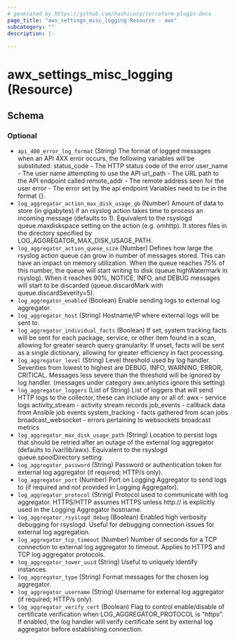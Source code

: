 ```yaml
---
# generated by https://github.com/hashicorp/terraform-plugin-docs
page_title: "awx_settings_misc_logging Resource - awx"
subcategory: ""
description: |-
  
---
```


# awx_settings_misc_logging (Resource)





<!-- schema generated by tfplugindocs -->
## Schema

### Optional

- `api_400_error_log_format` (String) The format of logged messages when an API 4XX error occurs, the following variables will be substituted: 
status_code - The HTTP status code of the error
user_name - The user name attempting to use the API
url_path - The URL path to the API endpoint called
remote_addr - The remote address seen for the user
error - The error set by the api endpoint
Variables need to be in the format {<variable name>}.
- `log_aggregator_action_max_disk_usage_gb` (Number) Amount of data to store (in gigabytes) if an rsyslog action takes time to process an incoming message (defaults to 1). Equivalent to the rsyslogd queue.maxdiskspace setting on the action (e.g. omhttp). It stores files in the directory specified by LOG_AGGREGATOR_MAX_DISK_USAGE_PATH.
- `log_aggregator_action_queue_size` (Number) Defines how large the rsyslog action queue can grow in number of messages stored. This can have an impact on memory utilization. When the queue reaches 75% of this number, the queue will start writing to disk (queue.highWatermark in rsyslog). When it reaches 90%, NOTICE, INFO, and DEBUG messages will start to be discarded (queue.discardMark with queue.discardSeverity=5).
- `log_aggregator_enabled` (Boolean) Enable sending logs to external log aggregator.
- `log_aggregator_host` (String) Hostname/IP where external logs will be sent to.
- `log_aggregator_individual_facts` (Boolean) If set, system tracking facts will be sent for each package, service, or other item found in a scan, allowing for greater search query granularity. If unset, facts will be sent as a single dictionary, allowing for greater efficiency in fact processing.
- `log_aggregator_level` (String) Level threshold used by log handler. Severities from lowest to highest are DEBUG, INFO, WARNING, ERROR, CRITICAL. Messages less severe than the threshold will be ignored by log handler. (messages under category awx.anlytics ignore this setting)
- `log_aggregator_loggers` (List of String) List of loggers that will send HTTP logs to the collector, these can include any or all of: 
awx - service logs
activity_stream - activity stream records
job_events - callback data from Ansible job events
system_tracking - facts gathered from scan jobs
broadcast_websocket - errors pertaining to websockets broadcast metrics
- `log_aggregator_max_disk_usage_path` (String) Location to persist logs that should be retried after an outage of the external log aggregator (defaults to /var/lib/awx). Equivalent to the rsyslogd queue.spoolDirectory setting.
- `log_aggregator_password` (String) Password or authentication token for external log aggregator (if required; HTTP/s only).
- `log_aggregator_port` (Number) Port on Logging Aggregator to send logs to (if required and not provided in Logging Aggregator).
- `log_aggregator_protocol` (String) Protocol used to communicate with log aggregator.  HTTPS/HTTP assumes HTTPS unless http:// is explicitly used in the Logging Aggregator hostname.
- `log_aggregator_rsyslogd_debug` (Boolean) Enabled high verbosity debugging for rsyslogd.  Useful for debugging connection issues for external log aggregation.
- `log_aggregator_tcp_timeout` (Number) Number of seconds for a TCP connection to external log aggregator to timeout. Applies to HTTPS and TCP log aggregator protocols.
- `log_aggregator_tower_uuid` (String) Useful to uniquely identify instances.
- `log_aggregator_type` (String) Format messages for the chosen log aggregator.
- `log_aggregator_username` (String) Username for external log aggregator (if required; HTTP/s only).
- `log_aggregator_verify_cert` (Boolean) Flag to control enable/disable of certificate verification when LOG_AGGREGATOR_PROTOCOL is "https". If enabled, the log handler will verify certificate sent by external log aggregator before establishing connection.
